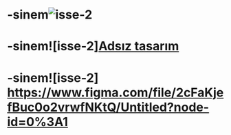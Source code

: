 # -sinem![isse-2](https://user-images.githubusercontent.com/101818507/170267206-3eede209-d8d4-4980-9fad-7aa20249caba.png)
# -sinem![isse-2][Adsız tasarım](https://user-images.githubusercontent.com/101818507/170268037-0b2cb417-4ef2-4d75-9fad-310c41ae6f8f.png)
# -sinem![isse-2] https://www.figma.com/file/2cFaKjefBuc0o2vrwfNKtQ/Untitled?node-id=0%3A1
